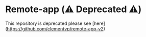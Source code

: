 # Remote-app (⚠️ Deprecated ⚠️)  

This repository is deprecated please see [here] (https://github.com/clementvp/remote-app-v2)
 
